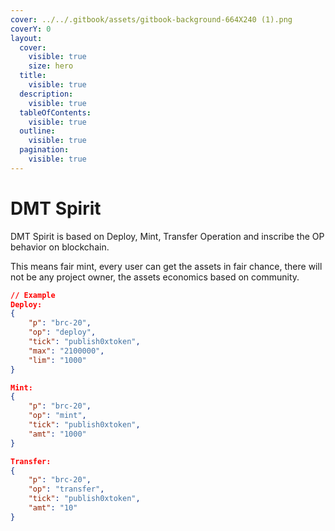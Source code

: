 ```yaml
---
cover: ../../.gitbook/assets/gitbook-background-664X240 (1).png
coverY: 0
layout:
  cover:
    visible: true
    size: hero
  title:
    visible: true
  description:
    visible: true
  tableOfContents:
    visible: true
  outline:
    visible: true
  pagination:
    visible: true
---
```


# DMT Spirit

DMT Spirit is based on Deploy, Mint, Transfer Operation and inscribe the OP behavior on blockchain.

This means fair mint, every user can get the assets in fair chance, there will not be any project owner, the assets economics based on community.



```json
// Example
Deploy: 
{ 
    "p": "brc-20", 
    "op": "deploy", 
    "tick": "publish0xtoken", 
    "max": "2100000", 
    "lim": "1000" 
}

Mint: 
{ 
    "p": "brc-20", 
    "op": "mint", 
    "tick": "publish0xtoken", 
    "amt": "1000" 
}

Transfer: 
{
    "p": "brc-20", 
    "op": "transfer", 
    "tick": "publish0xtoken", 
    "amt": "10" 
}

```
